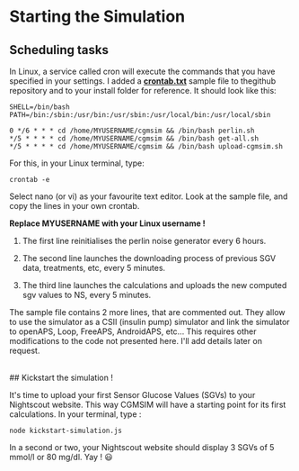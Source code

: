 # Starting the Simulation

## Scheduling tasks

In Linux, a service called cron will execute the commands that you have specified in your settings. I added a [**crontab.txt**](https://github.com/lsandini/cgmsim/blob/main/crontab.txt) sample file to thegithub repository and to your install folder for reference. It should look like this:
```
SHELL=/bin/bash
PATH=/bin:/sbin:/usr/bin:/usr/sbin:/usr/local/bin:/usr/local/sbin

0 */6 * * * cd /home/MYUSERNAME/cgmsim && /bin/bash perlin.sh
*/5 * * * * cd /home/MYUSERNAME/cgmsim && /bin/bash get-all.sh
*/5 * * * * cd /home/MYUSERNAME/cgmsim && /bin/bash upload-cgmsim.sh
```

For this, in your Linux terminal, type:
```
crontab -e 
```
Select nano (or vi) as your favourite text editor. Look at the sample file, and copy the lines in your own crontab.

**Replace MYUSERNAME with your Linux username !**

1. The first line reinitialises the perlin noise generator every 6 hours.
   
2. The second line launches the downloading process of previous SGV data, treatments, etc, every 5 minutes.
   
3. The third line launches the calculations and uploads the new computed sgv values to NS, every 5 minutes.

The sample file contains 2 more lines, that are commented out. They allow to use the simulator as a CSII (insulin pump) simulator and link the simulator to openAPS, Loop, FreeAPS, AndroidAPS, etc... This requires other modifications to the code not presented here. I'll add details later on request.

<br>
## Kickstart the simulation !

It's time to upload your first Sensor Glucose Values (SGVs) to your Nightscout website. This way CGMSIM will have a starting point for its first calculations. In your terminal, type :

```
node kickstart-simulation.js
```
In a second or two, your Nightscout website should display 3 SGVs of 5 mmol/l or 80 mg/dl. Yay ! :smiley: